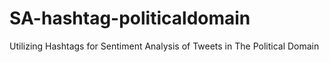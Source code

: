 # SA-hashtag-politicaldomain
Utilizing Hashtags for Sentiment Analysis of Tweets in The Political Domain
